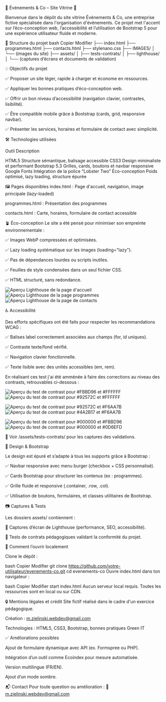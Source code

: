 🌿 Événements & Co – Site Vitrine 🌿

Bienvenue dans le dépôt du site vitrine Événements & Co, une entreprise fictive spécialisée dans l'organisation d'événements.
Ce projet met l'accent sur l’éco-conception web, l’accessibilité et l’utilisation de Bootstrap 5 pour une expérience utilisateur fluide et moderne.

📁 Structure du projet
bash
Copier
Modifier
├── index.html
├── programmes.html
├── contacts.html
├── stylenano.css
├── IMAGES/
│   └── (images du site)
├── assets/
│   ├── tests-contrats/
│   ├── lighthouse/
│   └── (captures d’écrans et documents de validation)


💡 Objectifs du projet

✅ Proposer un site léger, rapide à charger et économe en ressources.

✅ Appliquer les bonnes pratiques d’éco-conception web.

✅ Offrir un bon niveau d’accessibilité (navigation clavier, contrastes, lisibilité).

✅ Être compatible mobile grâce à Bootstrap (cards, grid, responsive navbar).

✅ Présenter les services, horaires et formulaire de contact avec simplicité.


🛠️ Technologies utilisées

Outil	            Description

HTML5	            Structure sémantique, balisage accessible
CSS3	            Design minimaliste et performant
Bootstrap 5.3	    Grilles, cards, boutons et navbar responsive
Google Fonts	    Intégration de la police “Lobster Two”
Éco-conception	    Poids optimisé, lazy loading, structure épurée


🖼️ Pages disponibles
index.html : Page d'accueil, navigation, image principale (lazy-loaded)

programmes.html : Présentation des programmes 

contacts.html : Carte, horaires, formulaire de contact accessible


🪴 Éco-conception
Le site a été pensé pour minimiser son empreinte environnementale :

✅ Images WebP compressées et optimisées.

✅ Lazy loading systématique sur les images (loading="lazy").

✅ Pas de dépendances lourdes ou scripts inutiles.

✅ Feuilles de style condensées dans un seul fichier CSS.

✅ HTML structuré, sans redondance.

![Aperçu Lighthouse de la page d'accueil](./assets/Lighthouse%20index.png)
![Aperçu Lighthouse de la page programmes](./assets/Lighthouse%20programmes.png)
![Aperçu Lighthouse de la page de contacts](./assets/Lighthouse%20contacts.png)


♿ Accessibilité

Des efforts spécifiques ont été faits pour respecter les recommandations WCAG :

✅ Balises label correctement associées aux champs (for, id uniques).

✅ Contraste texte/fond vérifié.

✅ Navigation clavier fonctionnelle.

✅ Texte lisible avec des unités accessibles (em, rem).

En réalisant ces test j'ai été amménée à faire des corrections au niveau des contrasts, retrouvables ci-dessous : 

![Aperçu du test de contrast pour #FBBD96 et #FFFFFF](./assets/Contrast%20h2%20avant%20correction.png)
![Aperçu du test de contrast pour #92572C et #FFFFFF](./assets/Contrast%20h2%20fond%20blanc%20correction.png)

![Aperçu du test de contrast pour #92572C et #F6AA7B](./assets/Contrast%20h2%20index%20avant%20correction%20png.png)
![Aperçu du test de contrast pour #4A2B17 et #F6AA7B](./assets/Contrast%20h2%20index%20correction.png)

![Aperçu du test de contrast pour #000000 et #FBBD96 ](./assets/Contrast%20black%20and%20pink%20navbar%20and%20footer.png)
![Aperçu du test de contrast pour #000000 et #0D6EFD](./assets/Contrast%20btn%20programmes.png)


📎 Voir /assets/tests-contrats/ pour les captures des validations.

🎨 Design & Bootstrap

Le design est épuré et s’adapte à tous les supports grâce à Bootstrap :

✅ Navbar responsive avec menu burger (checkbox + CSS personnalisé).

✅ Cards Bootstrap pour structurer les contenus (ex : programmes).

✅ Grille fluide et responsive (.container, .row, .col).

✅ Utilisation de boutons, formulaires, et classes utilitaires de Bootstrap.

📷 Captures & Tests

Les dossiers assets/ contiennent :

📸 Captures d’écran de Lighthouse (performance, SEO, accessibilité).

📑 Tests de contrats pédagogiques validant la conformité du projet.

🚀 Comment l’ouvrir localement

Clone le dépôt :

bash
Copier
Modifier
git clone https://github.com/votre-utilisateur/evenements-co.git
cd evenements-co
Ouvre index.html dans ton navigateur :

bash
Copier
Modifier
start index.html
Aucun serveur local requis. Toutes les ressources sont en local ou sur CDN.

🔒 Mentions légales et crédit
Site fictif réalisé dans le cadre d'un exercice pédagogique.

Création : m.zielinski.webdev@gmail.com

Technologies : HTML5, CSS3, Bootstrap, bonnes pratiques Green IT

✅ Améliorations possibles

Ajout de formulaire dynamique avec API (ex. Formspree ou PHP).

Intégration d’un outil comme Ecoindex pour mesure automatisée.

Version multilingue (FR/EN).

Ajout d’un mode sombre.

📬 Contact
Pour toute question ou amélioration :
📧 m.zielinski.webdev@gmail.com